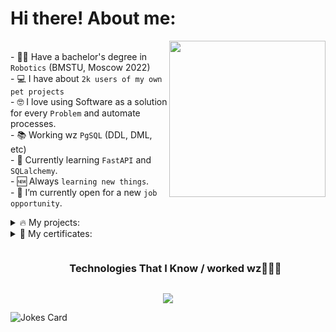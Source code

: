 <h1>Hi there! About me:</h1>
<picture> <img align="right" src="https://github.com/7oSkaaa/7oSkaaa/blob/main/Images/Right_Side.gif?raw=true" width = 250px></picture>

<br>- 🧑‍🎓 Have a bachelor's degree in `Robotics` (BMSTU, Moscow 2022)
<br>- 💻 I have about `2k users of my own pet projects`
<br>- 🤓 I love using Software as a solution for every `Problem` and automate processes.
<br>- 📚 Working wz `PgSQL` (DDL, DML, etc)
<br>- 🥲 Currently learning `FastAPI` and `SQLalchemy`.
<br>- 🆕 Always `learning new things`.
<br>- 💼 I’m currently open for a new `job opportunity`.
<br>

<details><summary>🔥 My projects: </summary>

Pet projects: [ could be closed / privatized ]

- [Akira matchbot](https://github.com/gryteck/telegram_matchbot) - telegram bot for dating (asyncio, SQLalchemy,
  Redis, Docker) [[in prod]](t.me/akira_matchbot?start=ref)
- [Clothes store](https://github.com/gryteck/django-store) - clothes store web-site (Django, SQLite3, HTML, CSS)
- [Quiz App  wz API](https://github.com/gryteck/quiz) - quiz app with POST requests (FastAPI)
Study projects:

- [persons](https://github.com/gryteck/study/tree/persons) - simple web app with RESTful API (flask, pgsql, docker)
- [flight_booking_system](https://github.com/gryteck/study/tree/flight_booking_system) - web app wz 4 microservices (
  flask, pgsql, docker compose)
- [dialogue_system](https://github.com/gryteck/study/tree/dialogue_system) - recommender system (pandas)


</details>

<details><summary>💼 My certificates: </summary>

- **[Backend development on Django](https://stepik.org/certificate/e2d00b729fb12cc398128770be2362ee4ab0d81f.png?language=en&resolution=high)**
- **[Python Developer](https://stepik.org/certificate/d727de8c8c3d0feefadf2ffd66b90432b869b77c.png?language=en&resolution=high)**
- **[Python Programming](https://stepik.org/certificate/23817a128d09d07967e3140615668ff766b89d89.png?language=en&resolution=high)**

</details>

<!--h1 without bottom border-->
<div id="user-content-toc">
  <ul align="center">
    <summary><h3 style="display: inline-block">Technologies That I Know / worked wz👨🏻‍💻</h3></summary>
  </ul>
</div>

<!--tech stack icons-->
<p align="center">
  <a href="https://skillicons.dev">
    <img src="https://skillicons.dev/icons?i=git,github,python,html,docker,vscode,django,flask,postgresql,redis,vercel,sqlite,matlab,linux,&perline=14" />
  </a>
</p>


![Jokes Card](https://readme-jokes.vercel.app/api)